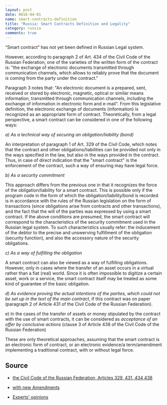 ```yaml
---
layout: post
date: 0016-04-01
name: smart-contracts-definition
title: "Russia: Smart Contracts Definition and Legality"
category: russia
comments: true
---
```


“Smart contract” has not yet been defined in Russian Legal system.

However, according to paragraph 2 of Art. 434 of the Civil Code of the Russian Federation, one of the varieties of the written form of the contract is: "the exchange of electronic documents transmitted through communication channels, which allows to reliably prove that the document is coming from the party under the contract."

Paragraph 3 notes that: "An electronic document is a prepared, sent, received or stored by electronic, magnetic, optical or similar means information, transmitted through communication channels, including the exchange of information in electronic form and e-mail".
From this legislative definition, the electronic exchange of documents (information) is recognized as an appropriate form of contract.
Theoretically,  from a legal perspective, a smart contract can be considered in one of the following ways:

*a) As a technical way of securing an obligation/liability (bond)*

An interpretation of paragraph 1 of Art. 329 of the Civil Code, which notes that the contract and other obligations/liabilities can be provided not only in the ways specified in the law, but also in the ways provided in the contract. Thus, in case of direct indication that the "smart contract" is the enforcement of the contract, such a way of ensuring may have legal force.

*b) As a security commitment*

This approach differs from the previous one in that it recognizes the force of the obligation/liability for a smart contract. This is possible only if the program code in the form of which the obligation/liability/bond is recorded is in accordance with the rules of the Russian legislation on the form of transactions (since obligations arise from contracts and other transactions), and the fact that the will of the parties was expressed by using a smart contract.
If the above conditions are presumed, the smart contract will correspond to the characteristics of the security commitment used in the Russian legal system. To such characteristics usually refer: the inducement of the debtor to the precise and unswerving fulfillment of the obligation (security function), and also the accessory nature of the security obligations.

*c) As a way of fulfilling the obligation*

A smart contract can also be viewed as a way of fulfilling obligations. However, only in cases where the transfer of an asset occurs in a virtual rather than a fiat (real) world.
Since it is often impossible to digitize a certain asset, work or a service, the smart contract itself may be treated as some kind of guarantee of the basic obligation.

*d) As evidence proving the actual intentions of the parties, which could not be set up in the text of the main contract*, 
if this contract was on paper (paragraph 2 of Article 431 of the Civil Code of the Russian Federation).

e) In the cases of the transfer of assets or money stipulated by the contract with the use of smart contracts, it can be considered as *acceptance of an offer by conclusive actions* (clause 3 of Article 438 of the Civil Code of the Russian Federation)


These are only theoretical approaches, assuming that the smart contract is an electronic form of contract, or an electronic evidence/a term/amendment  implementing a traditional contract, with or without legal force. 

## Source

  - [the Civil Code of the Russian Federation, Articles 329, 431, 434 438](https://www.wto.org/english/thewto_e/acc_e/rus_e/WTACCRUS48A5_LEG_119.pdf)
  
  - [with new Amendments](http://www.wipo.int/wipolex/en/text.jsp?file_id=436757)
  
  - [Experts' opinions](https://zakon.ru/blog/2017/10/9/smart-kontrakt_i_perspektivy_ego_pravovogo_regulirovaniya_v_epohu_tehnologii_blokchejn)



